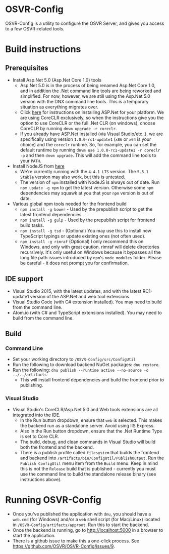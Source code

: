 # OSVR-Config
OSVR-Config is a utility to configure the OSVR Server, and gives you access to a few OSVR-related tools.

# Build instructions
## Prerequisites
 * Install Asp.Net 5.0 (Asp.Net Core 1.0) tools
   * Asp.Net 5.0 is in the process of being renamed Asp.Net Core 1.0, and in addition the .Net command line tools are being reworked and simplified. For now, however, we are still using the Asp.Net 5.0 version with the DNX command line tools. This is a temporary situation as everything migrates over.
   * Click [here](https://docs.asp.net/en/latest/getting-started/index.html) for instructions on installing ASP.Net for your platform. We are using CoreCLR exclusively, so when the instructions give you the option to use CoreCLR or the full .Net CLR (on windows), choose CoreCLR by running `dnvm upgrade -r coreclr`.
   * If you already have ASP.Net installed (via Visual Studio/etc..), we are specifically using version `1.0.0-rc1-update1` (`x86` or `x64` is your choice) and the `coreclr` runtime. So, for example, you can set the default runtime by running `dnvm use 1.0.0-rc1-update1 -r coreclr -p` and then `dnvm upgrade`. This will add the command line tools to your `PATH`.
 * Install NodeJS from [here](https://nodejs.org/)
   * We're currently running with the `4.4.1 LTS` version. The `5.5.1 Stable` version may also work, but this is untested.
   * The version of `npm` installed with NodeJS is always out of date. Run `npm update -g npm` to get the latest version. Otherwise some `npm` dependencies may squawk at you that your `npm` version is out of date.
 * Various global npm tools needed for the frontend build
   * `npm install -g bower` - Used by the prepublish script to get the latest frontend dependencies.
   * `npm install -g gulp` - Used by the prepublish script for frontend build tasks.
   * `npm install -g tsd` - (Optional) You may use this to install new TypeScript typings or update existing ones (not often used).
   * `npm install -g rimraf` (Optional) I only recommend this on Windows, and only with great caution. rimraf will delete directories recursively. It's only useful on Windows because it bypasses all the long file path issues introduced by `npm`'s `node_modules` folder. Please be careful - it does not prompt you for confirmation.

## IDE support
 * Visual Studio 2015, with the latest updates, and with the latest RC1-update1 version of the ASP.Net and web tool extensions.
 * Visual Studio Code (with C# extension installed). You may need to build from the command line.
 * Atom.io (with C# and TypeScript extensions installed). You may need to build from the command line.

## Build
### Command Line
 * Set your working directory to `/OSVR-Config/src/ConfigUtil`
 * Run the following to download backend NuGet packages: `dnu restore`.
 * Run the following: `dnu publish --runtime active --no-source -o ../../artifacts`
   * This will install frontend dependencies and build the frontend prior to publishing.

### Visual Studio
* Visual Studio's CoreCLR/Asp.Net 5.0 and Web tools extensions are all integrated into the IDE.
  * In the Run button dropdown, ensure that `web` is selected. This makes the backend run as a standalone server. Avoid using IIS Express.
  * Also in the Run button dropdown, ensure that the .Net Runtime Type is set to Core CLR.
  * The build, debug, and clean commands in Visual Studio will build both the frontend and the backend.
  * There is a publish profile called `filesystem` that builds the frontend and backend into `/artifacts/bin/ConfigUtil/PublishOutput`. Run the `Publish ConfigUtil` menu item from the `Build` menu. Keep in mind this is not the `Release` build that is published - currently you must use the command line to build the standalone release binary (see instructions above).

# Running OSVR-Config
 * Once you've published the application with `dnu`, you should have a `web.cmd` (for Windows) and/or a `web` shell script (for Mac/Linux) located in `/OSVR-Config/artifacts/approot`. Run this to start the backend.
 * Once the backend is running, go to [http://localhost:5000](http://localhost:5000) in a browser to start the application.
 * There is a github issue to make this a one-click process. See https://github.com/OSVR/OSVR-Config/issues/9.
